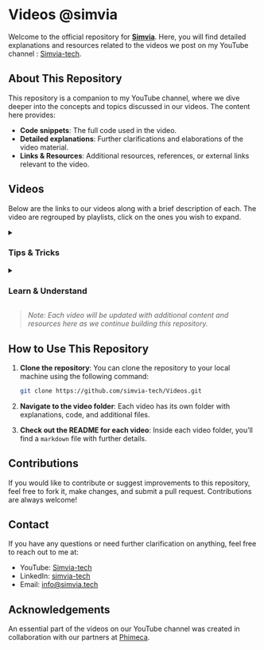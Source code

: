 # Videos @simvia

Welcome to the official repository for [**Simvia**](https://www.simvia.tech). Here, you will find detailed explanations and resources related to the videos we post on my YouTube channel : [Simvia-tech](https://www.youtube.com/@Simvia-tech).

## About This Repository

This repository is a companion to my YouTube channel, where we dive deeper into the concepts and topics discussed in our videos. The content here provides:

- **Code snippets**: The full code used in the video.
- **Detailed explanations**: Further clarifications and elaborations of the video material.
- **Links & Resources**: Additional resources, references, or external links relevant to the video.

## Videos

Below are the links to our videos along with a brief description of each. The video are regrouped by playlists, click on the ones you wish to expand.

<details>
<summary><h3> Tips & Tricks </h3></summary>


### [Install Salome_Meca on Windows using WSL](https://www.youtube.com/watch?v=dgr5NA9gd3A)
First tutorial on the installation of salome_meca with WSL. In this video, we activate WSL on Windows, install the singularity software and its dependencies and download and run with singularity the salome_meca software.

- Software: [code_aster](https://code-aster.org/spip.php?rubrique1), [salome_meca](https://www.salome-platform.org/?page_id=150)
- In-depth breakdowns: [[Tips & Tricks] Install Salome_Meca on Windows using WSL/Commands used in the video.md](https://github.com/simvia-tech/Videos/blob/main/%5BTips%20%26%20Tricks%5D%20Install%20Salome_Meca%20on%20Windows%20using%20WSL/Commands%20used%20in%20the%20video.md)

### [Run a test case with salome meca](https://www.youtube.com/watch?v=gp3PgDTOGUY)
Learn how to open and run a test case of code_aster within salome_meca. There are many test case you can try, all of them are documented.

- Software: [code_aster](https://code-aster.org/spip.php?rubrique1), [salome_meca](https://www.salome-platform.org/?page_id=150)
- In-depth breakdowns: [[Tips & Tricks] Run a test case with Salome meca/Additionnal details on the video.md](https://github.com/simvia-tech/Videos/blob/main/%5BTips%20%26%20Tricks%5D%20Run%20a%20test%20case%20with%20Salome%20meca/Additionnal%20details%20on%20the%20video.md)

</details>

<details>
<summary><h3> Learn & Understand </h3></summary>

### [Perform a basic mechanical study with salome_meca](https://www.youtube.com/watch?v=vjUMgDSKJjY)
In this video, you will learn the fundamentals of a standard mechanical study in salome_meca: 

-- Create the geometry and groups with the sketch module.
-- Create a mesh for the geometry.
-- Read the mesh with Aster_Study and set up the model using the "isotropic linear elastic" assistant.
-- Run the simulation.
-- Visualize the results with post-processing tools.

- Software: [code_aster](https://code-aster.org/spip.php?rubrique1), [salome_meca](https://www.salome-platform.org/?page_id=150)
- In-depth breakdowns: [[Learn & Understand] Perform a basic mechanical study with salome_meca/Additionnal details.md](https://github.com/simvia-tech/Videos/blob/main/%5BLearn%20%26%20Understand%5D%20Perform%20a%20basic%20mechanical%20study%20with%20salome_meca/%5BLearn%20%26%20Understand%5D%20Perform%20a%20basic%20mechanical%20study%20with%20salome_meca.md)


### [Behind the scenes of salome_meca: scripting and files](https://www.youtube.com/watch?v=P9Tcn4K-XGQ)
This video is a direct continuation of "[Learn & Understand] Perform a basic mechanical study with salome_meca." If you haven't seen it yet, you can watch it here: [Link to the video](https://www.youtube.com/watch?v=vjUMgDSKJjY) 

In this video, we focus on the powerful Python scripting capabilities within salome_meca. We explain how to work with the dump file from the previous study, provide a complete overview of the generated files, their functions, and demonstrate how to use them to compile code_aster directly from the bash.

- Software: [code_aster](https://code-aster.org/spip.php?rubrique1), [salome_meca](https://www.salome-platform.org/?page_id=150)
- In-depth breakdowns: [[Learn & Understand] Behind the scenes of salome_meca: scripting and files/Additionnal details.md](https://github.com/simvia-tech/Videos/blob/main/%5BLearn%20%26%20Understand%5D%20Behind%20the%20scenes%20of%20salome_meca%20scripting%20and%20files/Additionnal%20details.md)

</details>

> *Note: Each video will be updated with additional content and resources here as we continue building this repository.*

## How to Use This Repository

1. **Clone the repository**: You can clone the repository to your local machine using the following command:

    ```bash
    git clone https://github.com/simvia-tech/Videos.git
    ```

2. **Navigate to the video folder**: Each video has its own folder with explanations, code, and additional files.

3. **Check out the README for each video**: Inside each video folder, you’ll find a `markdown` file with further details.

## Contributions

If you would like to contribute or suggest improvements to this repository, feel free to fork it, make changes, and submit a pull request. Contributions are always welcome!

## Contact

If you have any questions or need further clarification on anything, feel free to reach out to me at:

- YouTube: [Simvia-tech](https://www.youtube.com/@Simvia-tech)
- LinkedIn: [simvia-tech](https://www.linkedin.com/company/simvia-tech/)
- Email: [info@simvia.tech](mailto:info@simvia.tech)

## Acknowledgements

An essential part of the videos on our YouTube channel was created in collaboration with our partners at [Phimeca](https://www.phimeca.com/en/).
